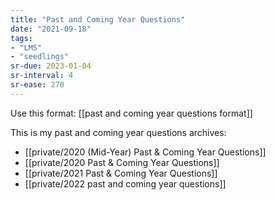 ```yaml
---
title: "Past and Coming Year Questions"
date: "2021-09-18"
tags:
- "LMS"
- "seedlings"
sr-due: 2023-01-04
sr-interval: 4
sr-ease: 270
---
```


Use this format: [[past and coming year questions format]]

This is my past and coming year questions archives:

- [[private/2020 (Mid-Year) Past & Coming Year Questions]]
- [[private/2020 Past & Coming Year Questions]]
- [[private/2021 Past & Coming Year Questions]]
- [[private/2022 past and coming year questions]]